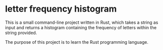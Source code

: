 # letter frequency histogram

This is a small command-line project written in Rust, which takes a string as input and returns a histogram containing the frequency of letters within the string provided.

The purpose of this project is to learn the Rust programming language.
